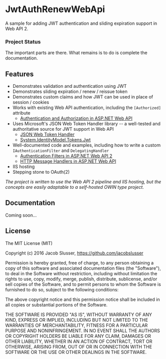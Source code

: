 # JwtAuthRenewWebApi

A sample for adding JWT authentication and sliding expiration support in Web API 2.

### Project Status

The important parts are there. What remains is to do is complete the documentation.

## Features

* Demonstrates validation and authentication using JWT
* Demonstrates sliding expiration / renew / reissue token
* Demonstrates custom claims and how JWT can be used in place of session / cookies
* Works with existing Web API authentication, including the `[Authorized]` attribute
  * [Authentication and Authorization in ASP.NET Web API](https://www.asp.net/web-api/overview/security/authentication-and-authorization-in-aspnet-web-api)
* Uses Microsoft's JSON Web Token Handler library -- a well-tested and authoritative source for JWT support in Web API
  * [JSON Web Token Handler](https://msdn.microsoft.com/en-us/library/dn205065(v=vs.110).aspx)
  * [System.IdentityModel.Tokens.Jwt](https://www.nuget.org/packages/System.IdentityModel.Tokens.Jwt/)
* Well-documented code and examples, including how to write a custom `IAuthenticationFilter` and `DelegatingHandler`
  * [Authentication Filters in ASP.NET Web API 2](https://www.asp.net/web-api/overview/security/authentication-filters)
  * [HTTP Message Handlers in ASP.NET Web API](https://www.asp.net/web-api/overview/advanced/http-message-handlers)
* IIS hosting
* Stepping stone to OAuth(2)

*The project is written to use the Web API 2 pipeline and IIS hosting, but the concepts are easily adaptable to a self-hosted OWIN type project.*

## Documentation

Coming soon...

## License

The MIT License (MIT)

Copyright (c) 2016 Jacob Slusser, https://github.com/jacobslusser

Permission is hereby granted, free of charge, to any person obtaining a copy
of this software and associated documentation files (the "Software"), to deal
in the Software without restriction, including without limitation the rights
to use, copy, modify, merge, publish, distribute, sublicense, and/or sell
copies of the Software, and to permit persons to whom the Software is
furnished to do so, subject to the following conditions:

The above copyright notice and this permission notice shall be included in all
copies or substantial portions of the Software.

THE SOFTWARE IS PROVIDED "AS IS", WITHOUT WARRANTY OF ANY KIND, EXPRESS OR
IMPLIED, INCLUDING BUT NOT LIMITED TO THE WARRANTIES OF MERCHANTABILITY,
FITNESS FOR A PARTICULAR PURPOSE AND NONINFRINGEMENT. IN NO EVENT SHALL THE
AUTHORS OR COPYRIGHT HOLDERS BE LIABLE FOR ANY CLAIM, DAMAGES OR OTHER
LIABILITY, WHETHER IN AN ACTION OF CONTRACT, TORT OR OTHERWISE, ARISING FROM,
OUT OF OR IN CONNECTION WITH THE SOFTWARE OR THE USE OR OTHER DEALINGS IN THE
SOFTWARE.
